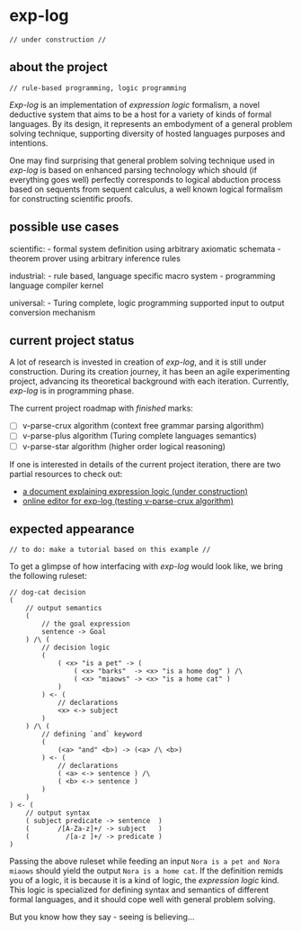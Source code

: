 # exp-log

    // under construction //

## about the project

    // rule-based programming, logic programming

*Exp-log* is an implementation of *expression logic* formalism, a novel deductive system that aims to be a host for a variety of kinds of formal languages. By its design, it represents an embodyment of a general problem solving technique, supporting diversity of hosted languages purposes and intentions.

One may find surprising that general problem solving technique used in *exp-log* is based on enhanced parsing technology which should (if everything goes well) perfectly corresponds to logical abduction process based on sequents from sequent calculus, a well known logical formalism for constructing scientific proofs.

## possible use cases

scientific:
    - formal system definition using arbitrary axiomatic schemata
    - theorem prover using arbitrary inference rules

industrial:
    - rule based, language specific macro system
    - programming language compiler kernel

universal:
    - Turing complete, logic programming supported input to output conversion mechanism

## current project status

A lot of research is invested in creation of *exp-log*, and it is still under construction. During its creation journey, it has been an agile experimenting project, advancing its theoretical background with each iteration. Currently, *exp-log* is in programming phase.

The current project roadmap with *finished* marks:

- [ ] v-parse-crux algorithm (context free grammar parsing algorithm)
- [ ] v-parse-plus algorithm (Turing complete languages semantics)
- [ ] v-parse-star algorithm (higher order logical reasoning)

If one is interested in details of the current project iteration, there are two partial resources to check out:

- [a document explaining expression logic (under construction)](docs/expression-logic.md)
- [online editor for exp-log (testing v-parse-crux algorithm)](https://contrast-zone.github.io/exp-log/playground)

## expected appearance

    // to do: make a tutorial based on this example //

To get a glimpse of how interfacing with *exp-log* would look like, we bring the following ruleset:

    // dog-cat decision
    (
        // output semantics
        (
            // the goal expression
            sentence -> Goal
        ) /\ (
            // decision logic
            (
                ( <x> "is a pet" -> (
                    ( <x> "barks"  -> <x> "is a home dog" ) /\
                    ( <x> "miaows" -> <x> "is a home cat" )
                )
            ) <- (
                // declarations
                <x> <-> subject
            )
        ) /\ (
            // defining `and` keyword
            (
                (<a> "and" <b>) -> (<a> /\ <b>)
            ) <- (
                // declarations
                ( <a> <-> sentence ) /\
                ( <b> <-> sentence )
            )
        )
    ) <- (
        // output syntax
        ( subject predicate -> sentence  )
        (       /[A-Za-z]+/ -> subject   )
        (         /[a-z ]+/ -> predicate )
    )

Passing the above ruleset while feeding an input `Nora is a pet and Nora miaows` should yield the output `Nora is a home cat`. If the definition remids you of a logic, it is because it is a kind of logic, the *expression logic* kind. This logic is specialized for defining syntax and semantics of different formal languages, and it should cope well with general problem solving.

But you know how they say - seeing is believing...

